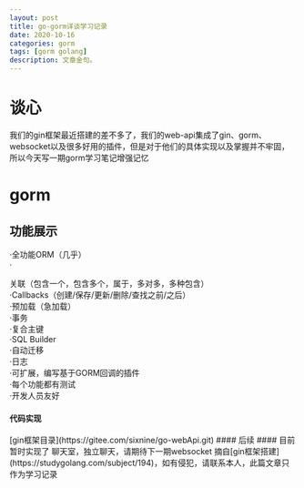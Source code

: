```yaml
---
layout: post
title: go-gorm详谈学习记录
date: 2020-10-16
categories: gorm
tags: [gorm golang]
description: 文章金句。
---
```

# 谈心 #
我们的gin框架最近搭建的差不多了，我们的web-api集成了gin、gorm、websocket以及很多好用的插件，但是对于他们的具体实现以及掌握并不牢固，所以今天写一期gorm学习笔记增强记忆<br>

# gorm #
## 功能展示  ##
 ·全功能ORM（几乎） <br>
 ·
 
 关联（包含一个，包含多个，属于，多对多，多种包含） <br>
 ·Callbacks（创建/保存/更新/删除/查找之前/之后） <br>
 ·预加载（急加载） <br>
 ·事务 <br>
 ·复合主键 <br>
 ·SQL Builder <br>
 ·自动迁移 <br>
 ·日志 <br>
 ·可扩展，编写基于GORM回调的插件 <br>
 ·每个功能都有测试 <br>
 ·开发人员友好 <br>

  <h4>代码实现</h4>
[gin框架目录](https://gitee.com/sixnine/go-webApi.git)
#### 后续 ####
目前暂时实现了 聊天室，独立聊天，请期待下一期websocket
摘自[gin框架搭建](https://studygolang.com/subject/194)，如有侵犯，请联系本人，此篇文章只作为学习记录